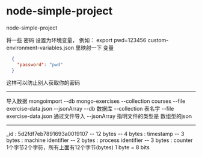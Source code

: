 # node-simple-project
node-simple-project

将一些 密码 设置为环境变量， 例如： export pwd=123456
custom-environment-variables.json 里映射一下 变量 
```json
  {
    "password": "pwd"
  }
```
这样可以防止别人获取你的密码


------

导入数据
mongoimport --db mongo-exercises --collection courses --file exercise-data.json --jsonArray
--db 数据库
--collection 表名字
--file exercise-data.json 通过文件导入
--jsonArray 指明文件的类型是 数组型的json

------

_id : 5d2fdf7eb7891693a0019107
-- 12 bytes 
 -- 4 bytes : timestamp
 -- 3 bytes : machine identifier
 -- 2 bytes : process identifier
 -- 3 bytes : counter
1个字节2个字符，所有上面有12个字节(bytes) 1 byte = 8 bits
